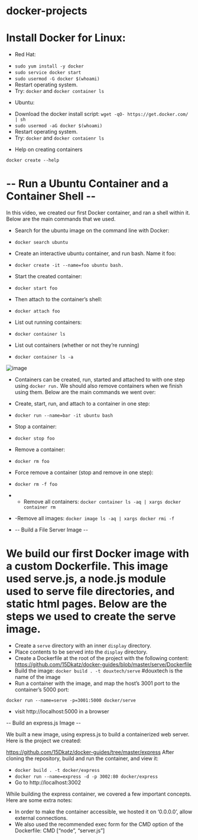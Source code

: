 # docker-projects

# Install Docker for Linux:

* Red Hat:
- `sudo yum install -y docker`
- `sudo service docker start`
- `sudo usermod -G docker $(whoami)`
- Restart operating system.
- Try: `docker` and `docker container ls`

* Ubuntu:
- Download the docker install script: `wget -qO- https://get.docker.com/ | sh`
- `sudo usermod -aG docker $(whoami)`
- Restart operating system.
- Try: `docker` and `docker contaienr ls`


* Help on creating containers 

`docker create --help `


# -- Run a Ubuntu Container and a Container Shell --

In this video, we created our first Docker container, and ran a shell within it. Below are the main commands that we used.

* Search for the ubuntu image on the command line with Docker:
- `docker search ubuntu`

* Create an interactive ubuntu container, and run bash. Name it foo:
- `docker create -it --name=foo ubuntu bash.`

* Start the created container:
- `docker start foo`

* Then attach to the container’s shell:
- `docker attach foo`

* List out running containers:
- `docker container ls`
* List out containers (whether or not they’re running)
- `docker container ls -a`

![image](https://user-images.githubusercontent.com/71001536/174623832-9e22162f-807e-43bb-b5e3-d2f9502994c7.png)

* Containers can be created, run, started and attached to with one step using `docker run.` We should also remove containers when we finish using them. Below are the main commands we went over:

* Create, start, run, and attach to a container in one step:
- `docker run --name=bar -it ubuntu bash`

* Stop a container:
- `docker stop foo`
* Remove a container:
- `docker rm foo`
* Force remove a container (stop and remove in one step):
- `docker rm -f foo`
* - Remove all containers:
`docker container ls -aq | xargs docker container rm`
* -Remove all images:
`docker image ls -aq | xargs docker rmi -f`

* -- Build a File Server Image --

#  We build our first Docker image with a custom Dockerfile. This image used serve.js, a node.js module used to serve file directories, and static html pages. Below are the steps we used to create the serve image.

- Create a `serve` directory with an inner `display` directory.
- Place contents to be served into the `display` directory.
- Create a Dockerfile at the root of the project with the following content:
https://github.com/15Dkatz/docker-guides/blob/master/serve/Dockerfile
- Build the image: 
`docker build . -t douxtech/serve`  #douxtech is the name of the image
- Run a container with the image, and map the host’s 3001 port to the container’s 5000 port: 

`docker run --name=serve -p=3001:5000 docker/serve`
- visit http://localhost:5000 in a browser

-- Build an express.js Image --

We built a new image, using express.js to build a containerized web server. Here is the project we created:

https://github.com/15Dkatz/docker-guides/tree/master/express
After cloning the repository, build and run the container, and view it:
- `docker build . -t docker/express`
- `docker run --name=express -d -p 3002:80 docker/express`
- Go to http://localhost:3002

While building the express container, we covered a few important concepts. Here are some extra notes:
- In order to make the container accessible, we hosted it on ‘0.0.0.0’, allow external connections.
- We also used the recommended exec form for the CMD option of the Dockerfile:
	CMD [“node”, “server.js”]

